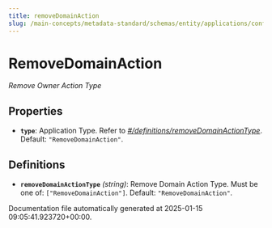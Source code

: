 ```yaml
---
title: removeDomainAction
slug: /main-concepts/metadata-standard/schemas/entity/applications/configuration/external/automator/removedomainaction
---
```


# RemoveDomainAction

*Remove Owner Action Type*

## Properties

- **`type`**: Application Type. Refer to *[#/definitions/removeDomainActionType](#definitions/removeDomainActionType)*. Default: `"RemoveDomainAction"`.
## Definitions

- **`removeDomainActionType`** *(string)*: Remove Domain Action Type. Must be one of: `["RemoveDomainAction"]`. Default: `"RemoveDomainAction"`.


Documentation file automatically generated at 2025-01-15 09:05:41.923720+00:00.
